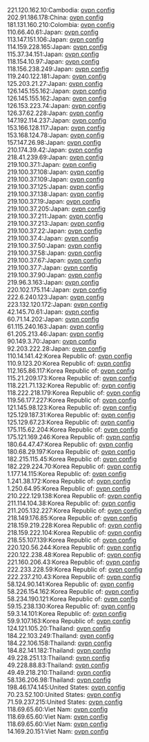 221.120.162.10:Cambodia: [ovpn config](vpn/221_120_162_10.ovpn)  
202.91.186.178:China: [ovpn config](vpn/202_91_186_178.ovpn)  
181.131.160.210:Colombia: [ovpn config](vpn/181_131_160_210.ovpn)  
110.66.40.61:Japan: [ovpn config](vpn/110_66_40_61.ovpn)  
113.147.151.106:Japan: [ovpn config](vpn/113_147_151_106.ovpn)  
114.159.228.165:Japan: [ovpn config](vpn/114_159_228_165.ovpn)  
115.37.34.151:Japan: [ovpn config](vpn/115_37_34_151.ovpn)  
118.154.10.97:Japan: [ovpn config](vpn/118_154_10_97.ovpn)  
118.156.238.249:Japan: [ovpn config](vpn/118_156_238_249.ovpn)  
119.240.122.181:Japan: [ovpn config](vpn/119_240_122_181.ovpn)  
125.203.21.27:Japan: [ovpn config](vpn/125_203_21_27.ovpn)  
126.145.155.162:Japan: [ovpn config](vpn/126_145_155_162.ovpn)  
126.145.155.162:Japan: [ovpn config](vpn/126_145_155_162.ovpn)  
126.153.223.74:Japan: [ovpn config](vpn/126_153_223_74.ovpn)  
126.37.62.228:Japan: [ovpn config](vpn/126_37_62_228.ovpn)  
147.192.114.237:Japan: [ovpn config](vpn/147_192_114_237.ovpn)  
153.166.128.117:Japan: [ovpn config](vpn/153_166_128_117.ovpn)  
153.168.124.78:Japan: [ovpn config](vpn/153_168_124_78.ovpn)  
157.147.26.98:Japan: [ovpn config](vpn/157_147_26_98.ovpn)  
210.174.39.42:Japan: [ovpn config](vpn/210_174_39_42.ovpn)  
218.41.239.69:Japan: [ovpn config](vpn/218_41_239_69.ovpn)  
219.100.37.1:Japan: [ovpn config](vpn/219_100_37_1.ovpn)  
219.100.37.108:Japan: [ovpn config](vpn/219_100_37_108.ovpn)  
219.100.37.109:Japan: [ovpn config](vpn/219_100_37_109.ovpn)  
219.100.37.125:Japan: [ovpn config](vpn/219_100_37_125.ovpn)  
219.100.37.138:Japan: [ovpn config](vpn/219_100_37_138.ovpn)  
219.100.37.19:Japan: [ovpn config](vpn/219_100_37_19.ovpn)  
219.100.37.205:Japan: [ovpn config](vpn/219_100_37_205.ovpn)  
219.100.37.211:Japan: [ovpn config](vpn/219_100_37_211.ovpn)  
219.100.37.213:Japan: [ovpn config](vpn/219_100_37_213.ovpn)  
219.100.37.22:Japan: [ovpn config](vpn/219_100_37_22.ovpn)  
219.100.37.4:Japan: [ovpn config](vpn/219_100_37_4.ovpn)  
219.100.37.50:Japan: [ovpn config](vpn/219_100_37_50.ovpn)  
219.100.37.58:Japan: [ovpn config](vpn/219_100_37_58.ovpn)  
219.100.37.67:Japan: [ovpn config](vpn/219_100_37_67.ovpn)  
219.100.37.7:Japan: [ovpn config](vpn/219_100_37_7.ovpn)  
219.100.37.90:Japan: [ovpn config](vpn/219_100_37_90.ovpn)  
219.96.3.163:Japan: [ovpn config](vpn/219_96_3_163.ovpn)  
220.102.175.114:Japan: [ovpn config](vpn/220_102_175_114.ovpn)  
222.6.240.123:Japan: [ovpn config](vpn/222_6_240_123.ovpn)  
223.132.120.172:Japan: [ovpn config](vpn/223_132_120_172.ovpn)  
42.145.70.61:Japan: [ovpn config](vpn/42_145_70_61.ovpn)  
60.71.14.202:Japan: [ovpn config](vpn/60_71_14_202.ovpn)  
61.115.240.163:Japan: [ovpn config](vpn/61_115_240_163.ovpn)  
61.205.213.46:Japan: [ovpn config](vpn/61_205_213_46.ovpn)  
90.149.3.70:Japan: [ovpn config](vpn/90_149_3_70.ovpn)  
92.203.222.28:Japan: [ovpn config](vpn/92_203_222_28.ovpn)  
110.14.141.42:Korea Republic of: [ovpn config](vpn/110_14_141_42.ovpn)  
110.9.123.20:Korea Republic of: [ovpn config](vpn/110_9_123_20.ovpn)  
112.165.86.117:Korea Republic of: [ovpn config](vpn/112_165_86_117.ovpn)  
115.21.209.173:Korea Republic of: [ovpn config](vpn/115_21_209_173.ovpn)  
118.221.71.132:Korea Republic of: [ovpn config](vpn/118_221_71_132.ovpn)  
118.222.218.179:Korea Republic of: [ovpn config](vpn/118_222_218_179.ovpn)  
119.56.177.227:Korea Republic of: [ovpn config](vpn/119_56_177_227.ovpn)  
121.145.98.123:Korea Republic of: [ovpn config](vpn/121_145_98_123.ovpn)  
125.129.187.31:Korea Republic of: [ovpn config](vpn/125_129_187_31.ovpn)  
125.129.67.23:Korea Republic of: [ovpn config](vpn/125_129_67_23.ovpn)  
175.115.62.204:Korea Republic of: [ovpn config](vpn/175_115_62_204.ovpn)  
175.121.169.246:Korea Republic of: [ovpn config](vpn/175_121_169_246.ovpn)  
180.64.47.47:Korea Republic of: [ovpn config](vpn/180_64_47_47.ovpn)  
180.68.29.197:Korea Republic of: [ovpn config](vpn/180_68_29_197.ovpn)  
182.215.115.45:Korea Republic of: [ovpn config](vpn/182_215_115_45.ovpn)  
182.229.224.70:Korea Republic of: [ovpn config](vpn/182_229_224_70.ovpn)  
1.177.14.115:Korea Republic of: [ovpn config](vpn/1_177_14_115.ovpn)  
1.241.38.172:Korea Republic of: [ovpn config](vpn/1_241_38_172.ovpn)  
1.250.64.95:Korea Republic of: [ovpn config](vpn/1_250_64_95.ovpn)  
210.222.129.138:Korea Republic of: [ovpn config](vpn/210_222_129_138.ovpn)  
211.114.104.38:Korea Republic of: [ovpn config](vpn/211_114_104_38.ovpn)  
211.205.132.227:Korea Republic of: [ovpn config](vpn/211_205_132_227.ovpn)  
218.149.176.85:Korea Republic of: [ovpn config](vpn/218_149_176_85.ovpn)  
218.159.219.228:Korea Republic of: [ovpn config](vpn/218_159_219_228.ovpn)  
218.159.222.104:Korea Republic of: [ovpn config](vpn/218_159_222_104.ovpn)  
218.55.107.139:Korea Republic of: [ovpn config](vpn/218_55_107_139.ovpn)  
220.120.56.244:Korea Republic of: [ovpn config](vpn/220_120_56_244.ovpn)  
220.122.238.48:Korea Republic of: [ovpn config](vpn/220_122_238_48.ovpn)  
221.160.206.43:Korea Republic of: [ovpn config](vpn/221_160_206_43.ovpn)  
222.233.228.59:Korea Republic of: [ovpn config](vpn/222_233_228_59.ovpn)  
222.237.210.43:Korea Republic of: [ovpn config](vpn/222_237_210_43.ovpn)  
58.124.90.141:Korea Republic of: [ovpn config](vpn/58_124_90_141.ovpn)  
58.226.154.162:Korea Republic of: [ovpn config](vpn/58_226_154_162.ovpn)  
58.234.190.121:Korea Republic of: [ovpn config](vpn/58_234_190_121.ovpn)  
59.15.238.130:Korea Republic of: [ovpn config](vpn/59_15_238_130.ovpn)  
59.3.14.101:Korea Republic of: [ovpn config](vpn/59_3_14_101.ovpn)  
59.9.107.163:Korea Republic of: [ovpn config](vpn/59_9_107_163.ovpn)  
124.121.105.20:Thailand: [ovpn config](vpn/124_121_105_20.ovpn)  
184.22.103.249:Thailand: [ovpn config](vpn/184_22_103_249.ovpn)  
184.22.106.158:Thailand: [ovpn config](vpn/184_22_106_158.ovpn)  
184.82.141.182:Thailand: [ovpn config](vpn/184_82_141_182.ovpn)  
49.228.251.13:Thailand: [ovpn config](vpn/49_228_251_13.ovpn)  
49.228.88.83:Thailand: [ovpn config](vpn/49_228_88_83.ovpn)  
49.49.218.210:Thailand: [ovpn config](vpn/49_49_218_210.ovpn)  
58.136.206.98:Thailand: [ovpn config](vpn/58_136_206_98.ovpn)  
198.46.174.145:United States: [ovpn config](vpn/198_46_174_145.ovpn)  
70.23.52.100:United States: [ovpn config](vpn/70_23_52_100.ovpn)  
71.59.237.215:United States: [ovpn config](vpn/71_59_237_215.ovpn)  
118.69.65.60:Viet Nam: [ovpn config](vpn/118_69_65_60.ovpn)  
118.69.65.60:Viet Nam: [ovpn config](vpn/118_69_65_60.ovpn)  
118.69.65.60:Viet Nam: [ovpn config](vpn/118_69_65_60.ovpn)  
14.169.20.151:Viet Nam: [ovpn config](vpn/14_169_20_151.ovpn)  

